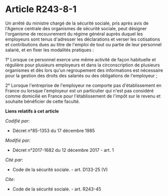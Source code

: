 # Article R243-8-1

Un arrêté du ministre chargé de la sécurité sociale, pris après avis de l'Agence centrale des organismes de sécurité sociale,
peut désigner l'organisme de recouvrement du régime général auprès duquel les employeurs sont tenus d'adresser les
déclarations et verser les cotisations et contributions dues au titre de l'emploi de tout ou partie de leur personnel
salarié, et en fixer les modalités pratiques :

1° Lorsque ce personnel exerce une même activité de façon habituelle et régulière pour plusieurs employeurs et dans la
circonscription de plusieurs organismes et dès lors qu'un regroupement des informations est nécessaire pour la gestion des
droits des salariés ou des obligations de l'employeur ;

2° Lorsque l'entreprise de l'employeur ne comporte pas d'établissement en France ou lorsque l'employeur est un particulier
qui n'est pas considéré comme domicilié en France pour l'établissement de l'impôt sur le revenu et souhaite bénéficier de
cette faculté.

**Liens relatifs à cet article**

_Codifié par_:

  - Décret n°85-1353 du 17 décembre 1985

_Modifié par_:

  - Décret n°2017-1682 du 12 décembre 2017 - art. 1

_Cité par_:

  - Code de la sécurité sociale. - art. D133-25 (V)

_Cite_:

  - Code de la sécurité sociale. - art. R243-45
